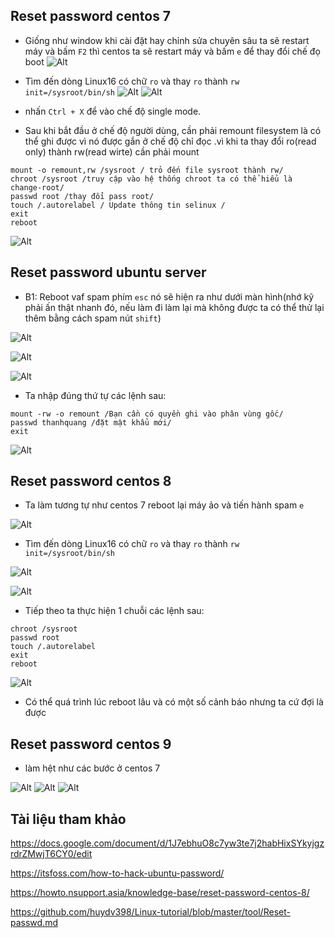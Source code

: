 ## Reset password centos 7
- Giống như window khi cài đặt hay chỉnh sửa chuyên sâu ta sẽ restart máy và bấm `F2` thì centos ta sẽ restart máy và bấm
 `e` để thay đổi chế đọ boot
![Alt](/thuctap/anh/Screenshot_145.png)
- Tìm đến dòng Linux16 có chữ `ro` và thay `ro` thành `rw init=/sysroot/bin/sh`
![Alt](/thuctap/anh/Screenshot_146.png)
![Alt](/thuctap/anh/Screenshot_147.png)


- nhấn `Ctrl + X` để vào chế độ single mode.
- Sau khi bắt đầu ở chế độ người dùng, cần phải remount filesystem là có thể ghi được vì nó được gắn ở chế độ chỉ đọc .vì khi ta thay đổi ro(read only) thành rw(read wirte) cần phải mount

```
mount -o remount,rw /sysroot / trỏ đến file sysroot thành rw/
chroot /sysroot /truy cập vào hệ thống chroot ta có thể hiểu là change-root/
passwd root /thay đổi pass root/
touch /.autorelabel / Update thông tin selinux /
exit
reboot
```

![Alt](/thuctap/anh/Screenshot_148.png)

## Reset password ubuntu server
- B1: Reboot vaf spam phím `esc` nó sẽ hiện ra như dưới màn hình(nhớ kỹ phải ấn thật nhanh đó, nếu làm đi làm lại mà không được ta có thể thử lại thêm bằng cách spam nút `shift`)

![Alt](/thuctap/anh/Screenshot_150.png)

![Alt](/thuctap/anh/Screenshot_151.png)

![Alt](/thuctap/anh/Screenshot_152.png)

- Ta nhập đúng thứ tự các lệnh sau:

```
mount -rw -o remount /Bạn cần có quyền ghi vào phân vùng gốc/
passwd thanhquang /đặt mật khẩu mới/
exit
```
![Alt](/thuctap/anh/Screenshot_153.png)
## Reset password centos 8
- Ta làm tương tự như centos 7 reboot lại máy ảo và tiến hành spam `e`

![Alt](/thuctap/anh/Screenshot_157.png)
- Tìm đến dòng Linux16 có chữ `ro` và thay `ro` thành `rw init=/sysroot/bin/sh`

![Alt](/thuctap/anh/Screenshot_158.png)

![Alt](/thuctap/anh/Screenshot_159.png)

- Tiếp theo ta thực hiện 1 chuỗi các lệnh sau:

```
chroot /sysroot
passwd root
touch /.autorelabel
exit
reboot
```
![Alt](/thuctap/anh/Screenshot_160.png)
- Có thể quá trình lúc reboot lâu và có một số cảnh báo nhưng ta cứ đợi là được

## Reset password centos 9
- làm hệt như các bước ở centos 7 

![Alt](/thuctap/anh/Screenshot_167.png)
![Alt](/thuctap/anh/Screenshot_168.png)
![Alt](/thuctap/anh/Screenshot_169.png)



## Tài liệu tham khảo

https://docs.google.com/document/d/1J7ebhuO8c7yw3te7j2habHixSYkyjgzrdrZMwjT6CY0/edit

https://itsfoss.com/how-to-hack-ubuntu-password/

https://howto.nsupport.asia/knowledge-base/reset-password-centos-8/

https://github.com/huydv398/Linux-tutorial/blob/master/tool/Reset-passwd.md
